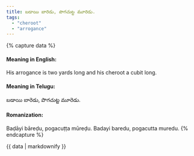 ```yaml
---
title: బడాయి బారెడు, పొగచుట్ట మూరెడు.
tags:
  - "cheroot"
  - "arrogance"
---
```


{% capture data %}
#### Meaning in English:
His arrogance is two yards long and his cheroot a cubit long.

#### Meaning in Telugu:
బడాయి బారెడు, పొగచుట్ట మూరెడు.

#### Romanization:
Baḍāyi bāreḍu, pogacuṭṭa mūreḍu.
Badayi baredu, pogacutta muredu.
{% endcapture %}

{{ data | markdownify }}

